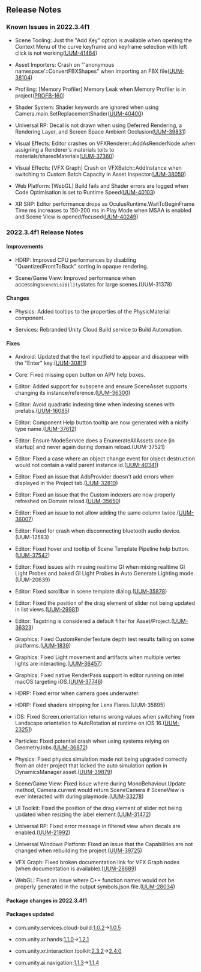 ## Release Notes

### Known Issues in 2022.3.4f1

-   Scene Tooling: Just the "Add Key" option is available when opening the Context Menu of the curve keyframe and keyframe selection with left click is not working([UUM-41464](https://issuetracker.unity3d.com/issues/just-the-add-key-option-is-available-when-opening-the-context-menu-of-the-curve-keyframe))

-   Asset Importers: Crash on \"\'anonymous namespace\'::ConvertFBXShapes\" when importing an FBX file([UUM-38104](https://issuetracker.unity3d.com/issues/crash-on-anonymous-namespace-convertfbxshapes-when-importing-an-fbx-file))

-   Profiling: \[Memory Profiler\] Memory Leak when Memory Profiler is in project([PROFB-160](https://issuetracker.unity3d.com/issues/memory-profiler-memory-leak-when-memory-profiler-is-in-project))

-   Shader System: Shader keywords are ignored when using Camera.main.SetReplacementShader([UUM-40400](https://issuetracker.unity3d.com/issues/shader-keywords-are-ignored-when-using-camera-dot-main-dot-setreplacementshader))

-   Universal RP: Decal is not drawn when using Deferred Rendering, a Rendering Layer, and Screen Space Ambient Occlusion([UUM-39831](https://issuetracker.unity3d.com/issues/decal-is-not-drawn-when-using-deferred-rendering-a-rendering-layer-and-screen-space-ambient-occlusion))

-   Visual Effects: Editor crashes on VFXRenderer::AddAsRenderNode when assigning a Renderer's materials toits to materials/sharedMaterials([UUM-37360](https://issuetracker.unity3d.com/issues/editor-crashes-on-vfxrenderer-addasrendernode-when-assigning-a-renderers-materials-toits-to-materials-slash-sharedmaterials))

-   Visual Effects: \[VFX Graph\] Crash on VFXBatch::AddInstance when switching to Custom Batch Capacity in Asset Inspector([UUM-38059](https://issuetracker.unity3d.com/issues/vfx-graph-crash-on-vfxbatch-addinstance-when-switching-to-custom-batch-capacity-in-asset-inspector))

-   Web Platform: \[WebGL\] Build fails and Shader errors are logged when Code Optimisation is set to Runtime Speed([UUM-40103](https://issuetracker.unity3d.com/issues/webgl-build-fails-and-shader-errors-are-logged-when-code-optimisation-is-set-to-runtime-speed))

-   XR SRP: Editor performance drops as OculusRuntime.WaitToBeginFrame Time ms increases to 150-200 ms in Play Mode when MSAA is enabled and Scene View is opened/focused([UUM-40249](https://issuetracker.unity3d.com/issues/editor-performance-drops-as-oculusruntime-dot-waittobeginframe-time-ms-increases-to-150-200-ms-in-play-mode-when-msaa-is-enabled-and-scene-view-is-opened-slash-focused))

### 2022.3.4f1 Release Notes

#### Improvements

-   HDRP: Improved CPU performances by disabling \"QuantizedFrontToBack\" sorting in opaque rendering.

-   Scene/Game View: Improved performance when accessing` SceneVisibility `states for large scenes.(UUM-31378)

#### Changes

-   Physics: Added tooltips to the properties of the PhysicMaterial component.

-   Services: Rebranded Unity Cloud Build service to Build Automation.

#### Fixes

-   Android: Updated that the text inputfield to appear and disappear with the \"Enter\" key.([UUM-30811](https://issuetracker.unity3d.com/issues/android-text-input-field-doesnt-disappear-when-pressing-enter-on-the-keyboard-connected-to-a-device-and-hidemobileinput-is-disabled))

-   Core: Fixed missing open button on APV help boxes.

-   Editor: Added support for subscene and ensure SceneAsset supports changing its instance/reference.([UUM-36300](https://issuetracker.unity3d.com/issues/do-not-use-readobjectthreaded-on-scene-objects-error-is-thrown-when-creating-a-scene-from-a-scene-template-that-contains-a-sub-scene))

-   Editor: Avoid quadratic indexing time when indexing scenes with prefabs.([UUM-16085](https://issuetracker.unity3d.com/issues/search-index-build-duration-raises-disproportionately-when-element-count-increases))

-   Editor: Component Help button tooltip are now generated with a nicify type name.([UUM-37612](https://issuetracker.unity3d.com/issues/inspector-help-tooltips-display-section-titles-from-several-words-without-the-spaces))

-   Editor: Ensure ModeService does a EnumerateAllAssets once (in startup) and never again during domain reload.(UUM-37521)

-   Editor: Fixed a case where an object change event for object destruction would not contain a valid parent instance id.([UUM-40341](https://issuetracker.unity3d.com/issues/using-undo-on-created-slash-duplicated-child-gameobject-does-not-return-id-of-previous-parent-gameobject))

-   Editor: Fixed an issue that AdbProvider doesn\'t add errors when displayed in the Project tab.([UUM-32810](https://issuetracker.unity3d.com/issues/search-reference-filter-creates-unknown-filter-name-error-message-in-menu))

-   Editor: Fixed an issue that the Custom indexers are now properly refreshed on Domain reload.([UUM-35650](https://issuetracker.unity3d.com/issues/indexes-are-rebuilt-when-changes-to-the-search-index-manager-options-are-saved))

-   Editor: Fixed an issue to not allow adding the same column twice.([UUM-36007](https://issuetracker.unity3d.com/issues/search-the-same-columns-can-be-added-multiple-times))

-   Editor: Fixed for crash when disconnecting bluetooth audio device.(UUM-12583)

-   Editor: Fixed hover and tooltip of Scene Template Pipeline help button.([UUM-37542](https://issuetracker.unity3d.com/issues/inspector-scene-template-asset-help-icon-doesnt-change-its-background-and-has-no-tooltip-on-hover-state))

-   Editor: Fixed issues with missing realtime GI when mixing realtime GI Light Probes and baked GI Light Probes in Auto Generate Lighting mode.(UUM-20639)

-   Editor: Fixed scrollbar in scene template dialog.([UUM-35878](https://issuetracker.unity3d.com/issues/scene-template-the-scrollbar-is-not-fully-displayed-in-the-window))

-   Editor: Fixed the position of the drag element of slider not being updated in list views.([UUM-29981](https://issuetracker.unity3d.com/issues/2022-dot-2-position-of-the-sliders-handle-is-not-the-same-as-the-value-when-opening-the-project))

-   Editor: Tagstring is considered a default filter for Asset/Project.([UUM-36323](https://issuetracker.unity3d.com/issues/uknown-filter-error-when-adding-tag-string-to-search-query))

-   Graphics: Fixed CustomRenderTexture depth test results failing on some platforms.([UUM-1839](https://issuetracker.unity3d.com/issues/textures-using-customrendertexture-are-not-rendered-when-using-specific-graphics-apis))

-   Graphics: Fixed Light movement and artifacts when multiple vertex lights are interacting.([UUM-36457](https://issuetracker.unity3d.com/issues/light-movement-and-artifacts-when-multiple-vertex-lights-are-interacting))

-   Graphics: Fixed native RenderPass support in editor running on intel macOS targeting iOS.([UUM-37746](https://issuetracker.unity3d.com/issues/native-renderpass-framebuffer-sample-does-not-work-on-intel-macos-when-the-platform-is-set-to-ios))

-   HDRP: Fixed error when camera goes underwater.

-   HDRP: Fixed shaders stripping for Lens Flares.(UUM-35895)

-   iOS: Fixed Screen.orientation returns wrong values when switching from Landscape orientation to AutoRotation at runtime on iOS 16.([UUM-23251](https://issuetracker.unity3d.com/issues/ios-screen-dot-orientation-returns-wrong-values-when-switching-from-landscape-orientation-to-autorotation-at-runtime-on-ios-16))

-   Particles: Fixed potential crash when using systems relying on GeometryJobs.([UUM-36872](https://issuetracker.unity3d.com/issues/editor-crashes-on-bufferd3d11-endwrite-when-hierarchy-filter-gives-zero-results-on-a-scene-with-a-custom-ui-prefab))

-   Physics: Fixed physics simulation mode not being upgraded correctly from an older project that lacked the auto simulation option in DynamicsManager.asset.([UUM-39879](https://issuetracker.unity3d.com/issues/wheel-colliders-arent-detecting-collision))

-   Scene/Game View: Fixed issue where during MonoBehaviour.Update method, Camera.current would return SceneCamera if SceneView is ever interacted with during playmode.([UUM-33278](https://issuetracker.unity3d.com/issues/scene-view-camera-hijacks-gl-view-matrix-when-using-graphics-dot-drawmeshnow))

-   UI Toolkit: Fixed the position of the drag element of slider not being updated when resizing the label element.([UUM-31472](https://issuetracker.unity3d.com/issues/rangeattribute-does-not-display-the-correct-value-when-the-range-contains-a-negative-value))

-   Universal RP: Fixed error message in filtered view when decals are enabled.([UUM-21992](https://issuetracker.unity3d.com/issues/assertion-failed-errors-are-thrown-when-searching-in-the-scene-with-the-decal-renderer-feature-enabled))

-   Universal Windows Platform: Fixed an issue that the Capabilities are not changed when rebuilding the project.([UUM-39725](https://issuetracker.unity3d.com/issues/uwp-capabilities-are-not-changed-when-rebuilding-the-project))

-   VFX Graph: Fixed broken documentation link for VFX Graph nodes (when documentation is available).([UUM-28689](https://issuetracker.unity3d.com/issues/documentation-page-is-not-displayed-when-the-vfx-basic-spawner-question-mark-is-clicked))

-   WebGL: Fixed an issue where C++ function names would not be properly generated in the output symbols.json file.([UUM-28034](https://issuetracker.unity3d.com/issues/incorrect-functions-in-the-dot-symbols-dot-json-file-when-building-for-webgl))

#### Package changes in 2022.3.4f1

#### Packages updated

-   com.unity.services.cloud-build:[1.0.2](https://docs.unity3d.com/Packages/com.unity.services.cloud-build@1.0//changelog/CHANGELOG.html)→[1.0.5](https://docs.unity3d.com/Packages/com.unity.services.cloud-build@1.0//changelog/CHANGELOG.html)

-   com.unity.xr.hands:[1.1.0](https://docs.unity3d.com/Packages/com.unity.xr.hands@1.1//changelog/CHANGELOG.html)→[1.2.1](https://docs.unity3d.com/Packages/com.unity.xr.hands@1.2//changelog/CHANGELOG.html)

-   com.unity.xr.interaction.toolkit:[2.3.2](https://docs.unity3d.com/Packages/com.unity.xr.interaction.toolkit@2.3//changelog/CHANGELOG.html)→[2.4.0](https://docs.unity3d.com/Packages/com.unity.xr.interaction.toolkit@2.4//changelog/CHANGELOG.html)

-   com.unity.ai.navigation:[1.1.3](https://docs.unity3d.com/Packages/com.unity.ai.navigation@1.1//changelog/CHANGELOG.html)→[1.1.4](https://docs.unity3d.com/Packages/com.unity.ai.navigation@1.1//changelog/CHANGELOG.html)
